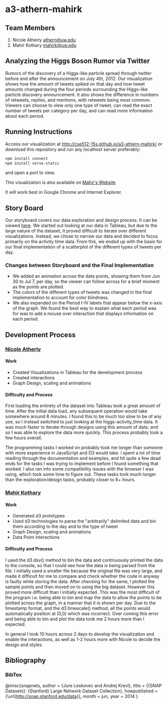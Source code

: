 a3-athern-mahirk
===============

## Team Members

1. Nicole Atherly athern@uw.edu
2. Mahir Kothary mahirk@uw.edu

## Analyzing the Higgs Boson Rumor via Twitter

Rumors of the discovery of a Higgs-like particle spread through twitter before and after the announcement on July 4th, 2012. Our visualization shows how the amount of tweets spiked on that day and how tweet amounts changed during the four periods surrounding the Higgs-like particle discovery announcement. It also shows the difference in numbers of retweets, replies, and mentions, with retweets being most common. Viewers can choose to view only one type of tweet, can read the exact number of tweets per category per day, and can read more information about each period.


## Running Instructions

Access our visualization at http://cse512-15s.github.io/a3-athern-mahirk/ or download this repository and run any localhost server preferably:

```sh
npm install connect
npm install serve-static
```
and open a port to view.

This visualization is also available on [Mahir's Website](http://mahirk.me/d3playground/higgstwitter/)

It will work best in Google Chrome and Internet Explorer.

## Story Board

Our storyboard covers our data exploration and design process. It can be viewed [here](storyboard.pdf?raw=true). We started out looking at our data in Tableau, but due to the large nature of the dataset, it proved difficult to iterate over different visualizations. Instead, we chose to narrow our data and decided to focus primarily on the activity time data. From this, we ended up with the basis for our final implementation of a scatterplot of the different types of tweets per day.


### Changes between Storyboard and the Final Implementation

* We added an animation across the data points, showing them from Jun 30 to Jul 7, per day, so the viewer can follow across for a brief moment as the points are plotted. 
* The colors of the different types of tweets was changed in the final implementation to account for color blindness. 
* We also expanded on the Period I-IV labels that appear below the x-axis of the graph. We found the best way to explain what each period was for was to add a mouse over interaction that displays information on each period.

## Development Process

### [Nicole Atherly](http://github.com/athern)

#### Work

* Created Visualizations in Tableau for the development process
* Created interactions
* Graph Design, scaling and animations

#### Difficulty and Process

First loading the entirety of the dataset into Tableau took a great amount of time. After the initial data load, any subsequent operation would take somewhere around 8 minutes. I found this to be much too slow to be of any use, so I instead switched to just looking at the higgs-activity_time data. It was much faster to iterate through designs using this amount of data, and so I was able to explore the data more quickly. This process probably took a few hours overall.

The programming tasks I worked on probably took me longer than someone with more experience in JavaScript and D3 would take. I spent a lot of time reading through the documentation and examples, and hit quite a few dead ends for the tasks I was trying to implement before I found something that worked. I also ran into some compatibility issues with the browser I was using, which took some time to figure out. These tasks took much longer than the exploration/design tasks, probably closer to 6+ hours.

### [Mahir Kothary](http://github.com/mahirk)

#### Work

* Generated d3 prototypes
* Used d3 technologies to parse the "arbitrarily" delimited data and bin them according to the day and to the type of tweet
* Graph Design, scaling and animations
* Data Point interactions

#### Difficulty and Process

I used the d3.dsv() method to bin the data and continuously printed the data to the console, so that I could see how the data is being parsed from the file. I initially used a smaller file because the original file was very large, and made it difficult for me to compare and check whether the code in anyway is faulty while storing the data. After checking for the same, I plotted the sample points and then  moved on to using the big dataset. However this proved more difficult than I initially expected. This was the most difficult of the program i.e. being able to bin and map the data to allow the points to be plotted across the graph, in a manner that it is shown per day. Due to the timestamp format, and the d3.timescale() method, all the points would automatically position at (0,0) which was incorrect. Over coming this error and being able to bin and plot the data took me 2 hours more than I expected.

In general I took 10 hours across 2 days to develop the visualization and enable the interactions, as well as 1-2 hours more with Nicole to decide the design and styles.

## Bibliography

### BibTex

  @misc{snapnets,
    author       = {Jure Leskovec and Andrej Krevl},
    title        = {{SNAP Datasets}: {Stanford} Large Network Dataset Collection},
    howpublished = {\url{http://snap.stanford.edu/data}},
    month        = jun,
    year         = 2014
  }
